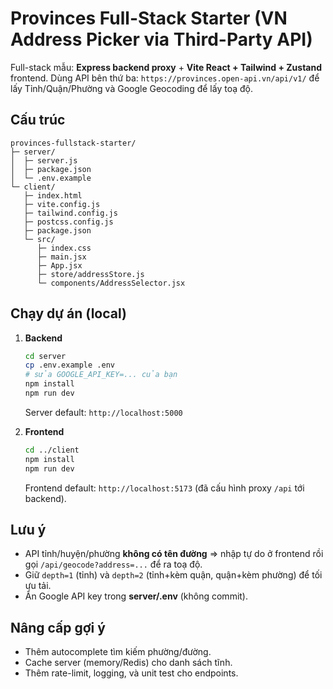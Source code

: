 # Provinces Full-Stack Starter (VN Address Picker via Third-Party API)

Full-stack mẫu: **Express backend proxy** + **Vite React + Tailwind + Zustand** frontend.
Dùng API bên thứ ba: `https://provinces.open-api.vn/api/v1/` để lấy Tỉnh/Quận/Phường và Google Geocoding để lấy toạ độ.

## Cấu trúc
```
provinces-fullstack-starter/
├─ server/
│  ├─ server.js
│  ├─ package.json
│  └─ .env.example
└─ client/
   ├─ index.html
   ├─ vite.config.js
   ├─ tailwind.config.js
   ├─ postcss.config.js
   ├─ package.json
   └─ src/
      ├─ index.css
      ├─ main.jsx
      ├─ App.jsx
      ├─ store/addressStore.js
      └─ components/AddressSelector.jsx
```

## Chạy dự án (local)
1. **Backend**
   ```bash
   cd server
   cp .env.example .env
   # sửa GOOGLE_API_KEY=... của bạn
   npm install
   npm run dev
   ```
   Server default: `http://localhost:5000`

2. **Frontend**
   ```bash
   cd ../client
   npm install
   npm run dev
   ```
   Frontend default: `http://localhost:5173` (đã cấu hình proxy `/api` tới backend).

## Lưu ý
- API tỉnh/huyện/phường **không có tên đường** ⇒ nhập tự do ở frontend rồi gọi `/api/geocode?address=...` để ra toạ độ.
- Giữ `depth=1` (tỉnh) và `depth=2` (tỉnh+kèm quận, quận+kèm phường) để tối ưu tải.
- Ẩn Google API key trong **server/.env** (không commit).

## Nâng cấp gợi ý
- Thêm autocomplete tìm kiếm phường/đường.
- Cache server (memory/Redis) cho danh sách tĩnh.
- Thêm rate-limit, logging, và unit test cho endpoints.
